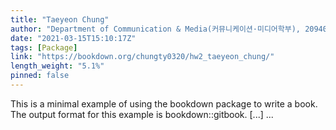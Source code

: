 ```yaml
---
title: "Taeyeon Chung"
author: "Department of Communication & Media(커뮤니케이션·미디어학부), 2094069"
date: "2021-03-15T15:10:17Z"
tags: [Package]
link: "https://bookdown.org/chungty0320/hw2_taeyeon_chung/"
length_weight: "5.1%"
pinned: false
---
```


This is a minimal example of using the bookdown package to write a book. The output format for this example is bookdown::gitbook. [...]  ...
